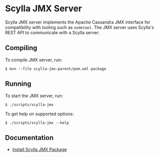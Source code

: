 # Scylla JMX Server

Scylla JMX server implements the Apache Cassandra JMX interface for compatibility with tooling such as `nodetool`. The JMX server uses Scylla's REST API to communicate with a Scylla server.

## Compiling

To compile JMX server, run:

```console
$ mvn --file scylla-jmx-parent/pom.xml package
```

## Running

To start the JMX server, run:

```console
$ ./scripts/scylla-jmx
```

To get help on supported options:

```console
$ ./scripts/scylla-jmx --help
```

## Documentation

- [Install Scylla JMX Package](docs/install.md)


